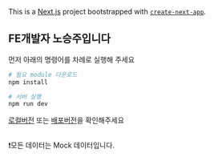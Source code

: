 This is a [Next.js](https://nextjs.org/) project bootstrapped with [`create-next-app`](https://github.com/vercel/next.js/tree/canary/packages/create-next-app).

## FE개발자 노승주입니다

먼저 아래의 명령어를 차례로 실행해 주세요

```bash
# 필요 module 다운로드
npm install

# 서버 실행
npm run dev
```

[로컬버전](http://localhost:3000) 또는 [배포버전](https://seungjoonoh.com)을 확인해주세요

##

❗️모든 데이터는 Mock 데이터입니다.
